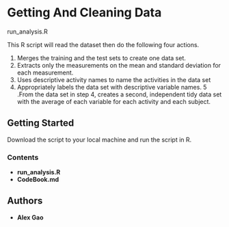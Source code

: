 # Getting And Cleaning Data
run_analysis.R

This R script will read the dataset then do the following four actions. 
1. Merges the training and the test sets to create one data set.
2. Extracts only the measurements on the mean and standard deviation for each measurement.
3. Uses descriptive activity names to name the activities in the data set
4. Appropriately labels the data set with descriptive variable names.
5 .From the data set in step 4, creates a second, independent tidy data set with the average of each variable for each activity and each subject.

## Getting Started

Download the script to your local machine and run the script in R. 


### Contents
* **run_analysis.R** 
* **CodeBook.md** 

## Authors

* **Alex Gao** 
